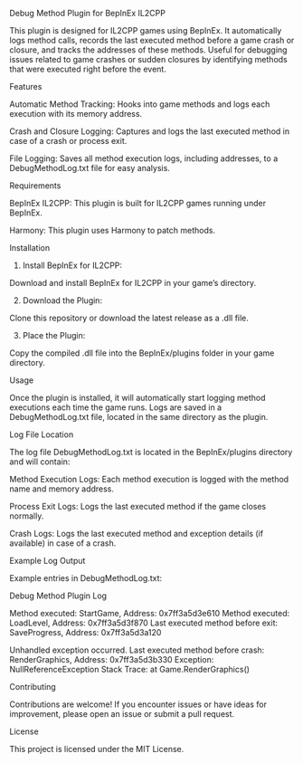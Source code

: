 

Debug Method Plugin for BepInEx IL2CPP

This plugin is designed for IL2CPP games using BepInEx. It automatically logs method calls, records the last executed method before a game crash or closure, and tracks the addresses of these methods. Useful for debugging issues related to game crashes or sudden closures by identifying methods that were executed right before the event.

Features

Automatic Method Tracking: Hooks into game methods and logs each execution with its memory address.

Crash and Closure Logging: Captures and logs the last executed method in case of a crash or process exit.

File Logging: Saves all method execution logs, including addresses, to a DebugMethodLog.txt file for easy analysis.


Requirements

BepInEx IL2CPP: This plugin is built for IL2CPP games running under BepInEx.

Harmony: This plugin uses Harmony to patch methods.


Installation

1. Install BepInEx for IL2CPP:

Download and install BepInEx for IL2CPP in your game’s directory.



2. Download the Plugin:

Clone this repository or download the latest release as a .dll file.



3. Place the Plugin:

Copy the compiled .dll file into the BepInEx/plugins folder in your game directory.




Usage

Once the plugin is installed, it will automatically start logging method executions each time the game runs. Logs are saved in a DebugMethodLog.txt file, located in the same directory as the plugin.

Log File Location

The log file DebugMethodLog.txt is located in the BepInEx/plugins directory and will contain:

Method Execution Logs: Each method execution is logged with the method name and memory address.

Process Exit Logs: Logs the last executed method if the game closes normally.

Crash Logs: Logs the last executed method and exception details (if available) in case of a crash.



Example Log Output

Example entries in DebugMethodLog.txt:

Debug Method Plugin Log

Method executed: StartGame, Address: 0x7ff3a5d3e610
Method executed: LoadLevel, Address: 0x7ff3a5d3f870
Last executed method before exit: SaveProgress, Address: 0x7ff3a5d3a120

Unhandled exception occurred.
Last executed method before crash: RenderGraphics, Address: 0x7ff3a5d3b330
Exception: NullReferenceException
Stack Trace: at Game.RenderGraphics()

Contributing

Contributions are welcome! If you encounter issues or have ideas for improvement, please open an issue or submit a pull request.

License

This project is licensed under the MIT License.



